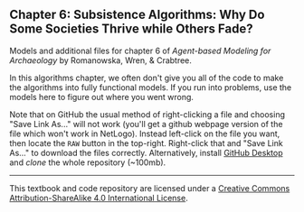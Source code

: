 ## Chapter 6: Subsistence Algorithms: Why Do Some Societies Thrive while Others Fade?
Models and additional files for chapter 6 of *Agent-based Modeling for Archaeology* by Romanowska, Wren, & Crabtree. 

In this algorithms chapter, we often don't give you all of the code to make the algorithms into fully functional models. If you run into problems, use the models here to figure out where you went wrong. 

Note that on GitHub the usual method of right-clicking a file and choosing "Save Link As..." will not work (you'll get a github webpage version of the file which won't work in NetLogo). Instead left-click on the file you want, then locate the `RAW` button in the top-right. Right-click that and "Save Link As..." to download the files correctly. Alternatively, install [GitHub Desktop](https://desktop.github.com/) and *clone* the whole repository (~100mb).

_________________________________________________________________________________________________________________________
This textbook and code repository are licensed under a [Creative Commons Attribution-ShareAlike 4.0 International License](https://creativecommons.org/licenses/by-sa/4.0/).
